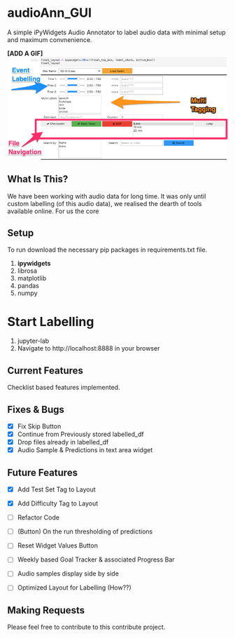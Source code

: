 # audioAnn_GUI
A simple iPyWidgets Audio Annotator to label audio data with minimal setup and maximum convnenience.

**[ADD A GIF]**
![Demo](labelling_tool.png)

What Is This?
-------------

We have been working with audio data for long time. It was only until custom labelling (of this audio data), we realised the dearth of tools available online. For us the core 



Setup
---------------
To run download the necessary pip packages in requirements.txt file. 

1. **ipywidgets**
2. librosa
3. matplotlib
4. pandas
5. numpy

Start Labelling
===============


1. jupyter-lab
7. Navigate to http://localhost:8888 in your browser

Current Features
----------------
Checklist based features implemented.

Fixes & Bugs
----------------
- [x] Fix Skip Button
- [x] Continue from Previously stored labelled_df
- [x] Drop files already in labelled_df
- [x] Audio Sample & Predictions in text area widget

Future Features
----------------
- [x] Add Test Set Tag to Layout
- [x] Add Difficulty Tag to Layout
- [ ] Refactor Code
- [ ] (Button) On the run thresholding of predictions
- [ ] Reset Widget Values Button
- [ ] Weekly based Goal Tracker & associated Progress Bar
- [ ] Audio samples display side by side
- [ ] Optimized Layout for Labelling (How??)


Making Requests
---------------
Please feel free to contribute to this contribute project.
